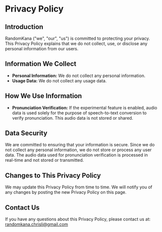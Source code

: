# Privacy Policy

## Introduction
RandomKana ("we", "our", "us") is committed to protecting your privacy. This Privacy Policy explains that we do not collect, use, or disclose any personal information from our users.

## Information We Collect
- **Personal Information:** We do not collect any personal information.
- **Usage Data:** We do not collect any usage data.

## How We Use Information
- **Pronunciation Verification:** If the experimental feature is enabled, audio data is used solely for the purpose of speech-to-text conversion to verify pronunciation. This audio data is not stored or shared.

## Data Security
We are committed to ensuring that your information is secure. Since we do not collect any personal information, we do not store or process any user data. The audio data used for pronunciation verification is processed in real-time and not stored or transmitted.

## Changes to This Privacy Policy
We may update this Privacy Policy from time to time. We will notify you of any changes by posting the new Privacy Policy on this page.

## Contact Us
If you have any questions about this Privacy Policy, please contact us at: [randomkana.chrisli@gmail.com](mailto:randomkana.chrisli@gmail.com)